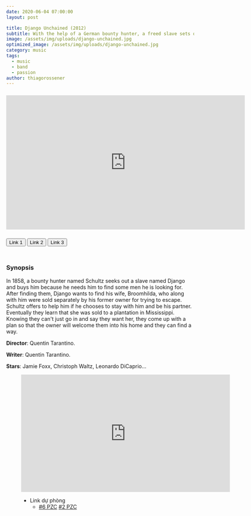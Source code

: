 ```yaml
---
date: 2020-06-04 07:00:00
layout: post

title: Django Unchained (2012)
subtitle: With the help of a German bounty hunter, a freed slave sets out to rescue his wife from a brutal Mississippi plantation owner.
image: /assets/img/uploads/django-unchained.jpg
optimized_image: /assets/img/uploads/django-unchained.jpg
category: music
tags:
  - music
  - band
  - passion
author: thiagorossener
---
```

<link rel="stylesheet" type="text/css" href="/assets/css/player.css">

<div style='width:100%; height:10px; position:relative; margin-left: auto; margin-right: auto; overflow: hidden;'></div>

<div class="video-wrapper">
<iframe id="myframe" scrolling="no" allowfullscreen="" frameborder="0"  height="360"
src="https://gdriveplayer.me/embed2.php?link=qvlV1J1kXx7iiEg52lxXHAu1%252F8KtS4XKfWSeDNxO0lz8giPcPF7ppvOcO%252BDnTX3tvdTqkgY3uoAnZMnTzkOO5kM5dRqyR6mejUSzzPUs1b6nZ1eRfNoLhBcfe%252BWABnKZWRdb5CTqrL6mh4MqRqIDIkwZkBPWYvLLJF1N%252FrJE88fM2hAbply1gmv4HZYSoKODTUlEMf5jIKc11Eeqi5Br3U" width="640"></iframe>
</div>

<div style='width:100%; height:10px; position:relative; margin-left: auto; margin-right: auto; overflow: hidden;'></div>

<button class="button_link" onclick="link_1()">Link 1</button>
<button class="button_link" onclick="link_2()">Link 2</button>
<button class="button_link" onclick="link_3()">Link 3</button>

<div style='width:100%; height:10px; position:relative; margin-left: auto; margin-right: auto; overflow: hidden;'></div>

<script>
 var link1 = "https://www.fembed.com/v/z7-x5ajeq44j4k6"
 var link2 = "https://www.dailymotion.com/embed/video/x7uafke"
 var link3 = ""

 function link_1() {
 var x = document.getElementsByClassName("button_link");
 for (var i=0; i < x.length; i++)
 {x[i].classList.remove("button_link_clicked")}
 x[0].classList.add("button_link_clicked");
 document.getElementById("myframe").src = link1;}

 function link_2() {
 var x = document.getElementsByClassName("button_link");
 for (var i=0; i < x.length; i++)
 {x[i].classList.remove("button_link_clicked")}
 x[1].classList.add("button_link_clicked");
 document.getElementById("myframe").src = link2;}

 function link_3() {
 var x = document.getElementsByClassName("button_link");
 for (var i=0; i < x.length; i++)
 {x[i].classList.remove("button_link_clicked")}
 x[2].classList.add("button_link_clicked");
 document.getElementById("myframe").src = link3;}
</script>


### Synopsis
In 1858, a bounty hunter named Schultz seeks out a slave named Django and buys him because he needs him to find some men he is looking for. After finding them, Django wants to find his wife, Broomhilda, who along with him were sold separately by his former owner for trying to escape. Schultz offers to help him if he chooses to stay with him and be his partner. Eventually they learn that she was sold to a plantation in Mississippi. Knowing they can't just go in and say they want her, they come up with a plan so that the owner will welcome them into his home and they can find a way.  

**Director**: Quentin Tarantino.  

**Writer**: Quentin Tarantino.  

**Stars**: Jamie Foxx, Christoph Waltz, Leonardo DiCaprio...  


<figure class="video_container">
 <iframe width="560" height="315" src="https://dood.to/e/ns6y6svs0f5nc3e3qutvbpvpb443uads" frameborder="0" name="link" allowfullscreen></iframe>

  <div id="third-party-server"><ul class="server-list">           
    <li class="backup-server">              
    <span class="server-title">Link dự phòng</span>             
    <ul class="list-episode">               
    <li class="episode">                              
    <a  href="https://www.fembed.com/v/7ry-jsg81nmdqrk" target="link">#6 PZC</a>      
    <a  href="https://dood.to/e/ns6y6svs0f5nc3e3qutvbpvpb443uads" target="link">#2 PZC</a>           
       </li>                                                                 
  </ul>           
</li>         
</ul></div>
</figure>
